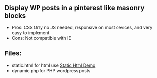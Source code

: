 <h2>Display WP posts in a pinterest like masonry blocks</h2>
<ul>
<li>Pros: CSS Only no JS needed, responsive on most devices, and very easy to implement</li>

<li>Cons: Not compatible with IE</li>
</ul>
<h2>Files:</h2>
<ul>
<li>static.html for html use
<a href="http://codepen.io/irottweiler/pen/mAjXZy">Static Html Demo</a> </li>

<li>dynamic.php        for PHP wordpress posts</li>
</ul>
